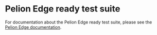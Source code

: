 # Pelion Edge ready test suite

For documentation about the Pelion Edge ready test suite, please see the [Pelion Edge documentation](https://developer.pelion.com/docs/device-management-edge/latest/testing/index.html).
